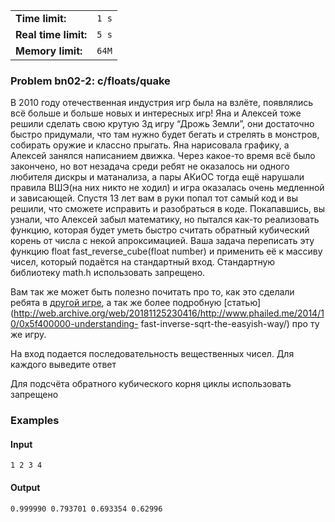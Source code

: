 |                      |       |
|----------------------|-------|
| **Time limit:**      | `1 s` |
| **Real time limit:** | `5 s` |
| **Memory limit:**    | `64M` |


### Problem bn02-2: c/floats/quake

В 2010 году отечественная индустрия игр была на взлёте, появлялись всё больше и больше новых и
интересных игр! Яна и Алексей тоже решили сделать свою крутую 3д игру “Дрожь Земли”, они достаточно
быстро придумали, что там нужно будет бегать и стрелять в монстров, собирать оружие и классно
прыгать. Яна нарисовала графику, а Алексей занялся написанием движка. Через какое-то время всё было
закончено, но вот незадача среди ребят не оказалось ни одного любителя дискры и матанализа, а пары
АКиОС тогда ещё нарушали правила ВШЭ(на них никто не ходил) и игра оказалась очень медленной и
зависающей. Спустя 13 лет вам в руки попал тот самый код и вы решили, что сможете исправить и
разобраться в коде. Покапавшись, вы узнали, что Алексей забыл математику, но пытался как-то
реализовать функцию, которая будет уметь быстро считать обратный кубический корень от числа с некой
апроксимацией. Ваша задача переписать эту функцию float fast_reverse_cube(float number) и применить
её к массиву чисел, который подаётся на стандартный вход. Стандартную библиотеку math.h использовать
запрещено.

Вам так же может быть полезно почитать про то, как это сделали ребята в [другой
игре](https://en.wikipedia.org/wiki/Fast_inverse_square_root), а так же более подробную
[статью](http://web.archive.org/web/20181125230416/http://www.phailed.me/2014/10/0x5f400000-understanding-
fast-inverse-sqrt-the-easyish-way/) про ту же игру.

На вход подается последовательность вещественных чисел. Для каждого выведите ответ

Для подсчёта обратного кубического корня циклы использовать запрещено

### Examples

#### Input

    
    
    1 2 3 4

#### Output

    
    
    0.999990 0.793701 0.693354 0.62996

